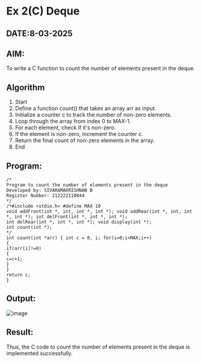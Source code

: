 # Ex 2(C) Deque
## DATE:8-03-2025
## AIM:
To write a C function to count the number of elements present in the deque.

## Algorithm
1. 	Start
2.	Define a function count() that takes an array arr as input.
3.	Initialize a counter c to track the number of non-zero elements.
4.	Loop through the array from index 0 to MAX-1.
5.	For each element, check if it's non-zero.
6.	If the element is non-zero, increment the counter c.
7.	Return the final count of non-zero elements in the array.
8.	End 

## Program:
```
/*
Program to count the number of elements present in the deque
Developed by: SIVARAMAKRISHNAN B
Register Number: 212222110044
*/
/*#include <stdio.h> #define MAX 10
void addFront(int *, int, int *, int *); void addRear(int *, int, int *, int *); int delFront(int *, int *, int *);
int delRear(int *, int *, int *); void display(int *);
int count(int *);
*/
int count(int *arr) { int c = 0, i; for(i=0;i<MAX;i++)
{
if(arr[i]!=0)
{
c=c+1;
}
}
return c;
}

```

## Output:
![image](https://github.com/user-attachments/assets/f81390fd-fdd3-424d-bbd4-69c283517c60)



## Result:
Thus, the C code to count the number of elements present in the deque is implemented successfully.
